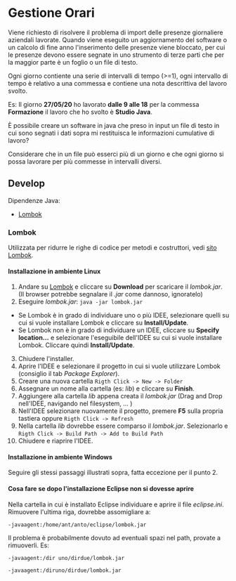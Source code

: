 # Gestione Orari

Viene richiesto di risolvere il problema di import delle presenze giornaliere aziendali lavorate. Quando viene eseguito un aggiornamento del software o un calcolo di fine anno l'inserimento delle presenze viene bloccato, per cui le presenze devono essere segnate in uno strumento di terze parti che per la maggior parte è un foglio o un file di testo. 

Ogni giorno contiente una serie di intervalli di tempo (>=1), ogni intervallo di tempo è relativo a una commessa e contiene una nota descrittiva del lavoro svolto.

Es: Il giorno **27/05/20** ho lavorato **dalle 9 alle 18** per la commessa **Formazione** il lavoro che ho svolto è **Studio Java**.

È possibile creare un software in java che preso in input un file di testo in cui sono segnati i dati sopra mi restituisca le informazioni cumulative di lavoro?

Considerare che in un file può esserci più di un giorno e che ogni giorno si possa lavorare per più commesse in intervalli diversi.

## Develop 

Dipendenze Java: 
- [Lombok](#lombok)

### Lombok

Utilizzata per ridurre le righe di codice per metodi e costruttori, vedi [sito Lombok](https://projectlombok.org/).

#### Installazione in ambiente Linux
1. Andare su [Lombok](https://projectlombok.org/download) e cliccare su **Download** per scaricare il *lombok.jar*.
(Il browser potrebbe segnalare il *.jar* come dannoso, ignoratelo)
2. Eseguire *lombok.jar*: `java -jar lombok.jar`
- Se Lombok è in grado di individuare uno o più IDEE, selezionare quelli su cui si vuole installare Lombok e cliccare su **Install/Update**.
- Se Lombok non è in grado di individuare un IDEE, cliccare su **Specify location...** e selezionare l'eseguibile dell'IDEE su cui si vuole installare Lombok. Cliccare quindi **Install/Update**.
3. Chiudere l'installer.
4. Aprire l'IDEE e selezionare il progetto in cui si vuole utilizzare Lombok (consiglio il tab *Package Explorer*).
5. Creare una nuova cartella  `Rigth Click -> New -> Folder`
6. Assegnare un nome alla cartella (es: *lib*) e cliccare su **Finish**.
7. Aggiungere alla cartella *lib* appena creata il *lombok.jar* (Drag and Drop nell'IDEE, navigando nel filesystem, ... )
8. Nell'IDEE selezionare nuovamente il progetto,  premere **F5** sulla propria tastiera oppure `Rigth Click -> Refresh`
9. Nella cartella *lib* dovrebbe essere comparso il *lombok.jar*. Selezionarlo e `Rigth Click -> Build Path -> Add to Build Path`
10. Chiudere e riaprire l'IDEE.

#### Installazione in ambiente Windows
Seguire gli stessi passaggi illustrati sopra, fatta eccezione per il punto 2.

#### Cosa fare se dopo l'installazione Eclipse non si dovesse aprire

Nella cartella in cui è installato Eclipse individuare e aprire il file *eclipse.ini*.
Rimuovere l'ultima riga, dovrebbe assomigliare a:

`-javaagent:/home/ant/anto/eclipse/lombok.jar`

Il problema è probabilmente dovuto ad eventuali spazi nel path, provate a rimuoverli. Es:

`-javaagent:/dir uno/dirdue/lombok.jar` 

`-javaagent:/diruno/dirdue/lombok.jar`
